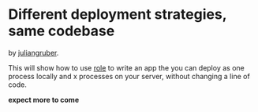 
# Different deployment strategies, same codebase

by [juliangruber](https://github.com/juliangruber).

This will show how to use [role](https://github.com/juliangruber/role) to write an app
the you can deploy as one process locally and x processes on your server, without changing
a line of code.


**expect more to come**
